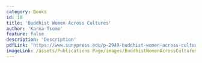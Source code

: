 ```yaml
---
category: Books
id: 18
title: 'Buddhist Women Across Cultures'
author: 'Karma Tsomo'
feature: false
description: 'Description'
pdfLink: 'https://www.sunypress.edu/p-2949-buddhist-women-across-cultures.aspx'
imageLink: /assets/Publications Page/images/BuddhistWomenAcrossCultures.jpg
---
```

